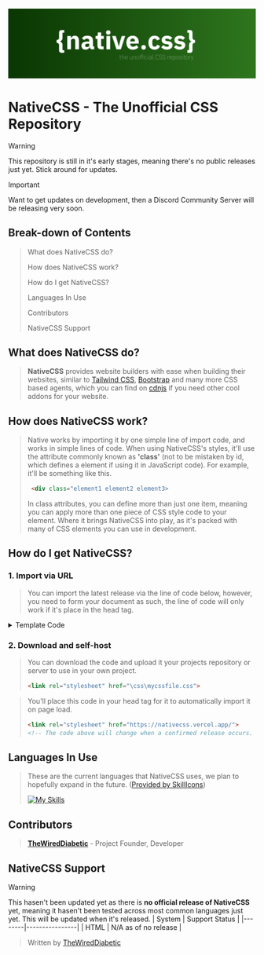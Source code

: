 ![native banner](https://github.com/TheWiredDiabetic/NativeCSS/blob/main/native-assets/logos/NativeCSSBanner.png?raw=true")
# NativeCSS - The Unofficial CSS Repository

> [!WARNING]
> This repository is still in it's early stages, meaning there's no public releases just yet. Stick around for updates.

> [!IMPORTANT]
> Want to get updates on development, then a Discord Community Server will be releasing very soon.

## Break-down of Contents
> What does NativeCSS do?
> 
> How does NativeCSS work?
> 
> How do I get NativeCSS?
> 
> Languages In Use
> 
> Contributors
> 
> NativeCSS Support

## What does NativeCSS do?
> **NativeCSS** provides website builders with ease when building their websites, similar to [Tailwind CSS](https://tailwindcss.com), [Bootstrap](https://getbootstrap.com/)
> and many more CSS based agents, which you can find on [cdnjs](https://cdnjs.com/) if you need other cool addons for your website.

## How does NativeCSS work?
> Native works by importing it by one simple line of import code, and works in simple lines of code. When using NativeCSS's styles, it'll use the attribute commonly known as **'class'** (not to be mistaken by id, which defines a element if using it in JavaScript code). For example, it'll be something like this.
>
> ```html
>  <div class="element1 element2 element3>
> ```
>
> In class attributes, you can define more than just one item, meaning you can apply more than one piece of CSS style code to your element. Where it brings NativeCSS into play, as it's packed with many of CSS elements you can use in development.

## How do I get NativeCSS?
### 1. Import via URL
> You can import the latest release via the line of code below, however, you need to form your document as such, the line of code will only work if it's place in the head tag.
<details>
<summary>Template Code</summary>
```html
   <!DOCTYPE html>
   <html>
      <head>
          <title>Example Code</title>
          <meta name="viewport" content="width=device-width, initial-scale=1.0">
          <!-- You'll place any import or scripts here. -->
      </head>
      <body>
        <h1>Hello World.</h1>
      </body>
    </html>
```
</details>

### 2. Download and self-host
> You can download the code and upload it your projects repository or server to use in your own project.
> ```html
> <link rel="stylesheet" href="\css\mycssfile.css">
> ```

  
> You'll place this code in your head tag for it to automatically import it on page load.
> ```html
> <link rel="stylesheet" href="https://nativecss.vercel.app/">
> <!-- The code above will change when a confirmed release occurs. -->
> ```

## Languages In Use
> These are the current languages that NativeCSS uses, we plan to hopefully expand in the future. ([Provided by SkillIcons](https://www.skillicons.dev))
> 
> [![My Skills](https://skillicons.dev/icons?i=css,js&theme=light)](https://skillicons.dev)

## Contributors
> **[TheWiredDiabetic](https://github.com/TheWiredDiabetic)** - Project Founder, Developer

## NativeCSS Support
> [!WARNING]
> This hasen't been updated yet as there is **no official release of NativeCSS** yet, meaning it hasen't been tested across most common languages just yet. This will be updated when it's released. 
| System | Support Status |
|--------|----------------|
| HTML | N/A as of no release |

> Written by [TheWiredDiabetic](https://www.github.com/TheWiredDiabetic)
